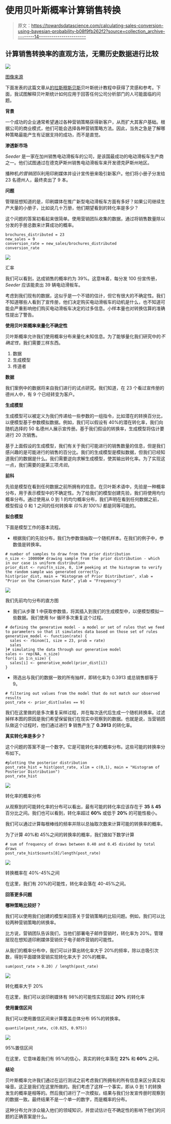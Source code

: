 # 使用贝叶斯概率计算销售转换

> 原文：<https://towardsdatascience.com/calculating-sales-conversion-using-bayesian-probability-b08f9fb262f2?source=collection_archive---------14----------------------->

## 计算销售转换率的直观方法，无需历史数据进行比较

![](img/a82f5b7a3b91e2df92d9ac59ce0fb185.png)

[图像来源](https://media.istockphoto.com/vectors/businessman-is-thinking-vector-id901587568?k=6&m=901587568&s=612x612&w=0&h=GKn9Bt7zjL7Dh0b1LApHIilWy26IUuIHcXUNDcuJjEE=)

下面发表的这篇文章从[的拉斯穆斯贝斯](http://www.sumsar.net/about.html)贝叶斯统计教程中获得了灵感和参考。下面，我试图解释贝叶斯统计如何应用于回答任何公司分析部门的人可能面临的问题。

**背景**

一个成功的企业通常希望通过各种营销策略获得新客户，从而扩大其客户基础。根据公司的商业模式，他们可能会选择各种营销策略方法。因此，当务之急是了解哪种策略最能产生有证据支持的成功，而不是直觉。

**渗透新市场**

*Seeder* 是一家在加州销售电动滑板车的公司，是该国最成功的电动滑板车生产商之一。他们试图通过在德克萨斯州销售电动滑板车来开发德克萨斯州地区。

播种机*的营销团队*利用印刷媒体并设计宣传册来吸引新客户。他们将小册子分发给 23 名德州人，最终卖出了 9 本。

**问题**

管理层想知道的是，印刷媒体在推广新型电动滑板车方面有多好？如果公司继续生产大量的小册子，比如说几十万册，他们期望看到的转化率是多少？

这个问题的答案初看起来很简单。使用营销团队收集的数据，通过将销售数量除以分发的手册总数来计算成功的概率。

```
brochures_distributed = 23
new_sales = 9
conversion_rate = new_sales/brochures_distributed
conversion_rate
```

![](img/0c7c3590dea5d63f18ec54b37ed63457.png)

汇率

我们可以看到，达成销售的概率约为 39%。这意味着，每分发 100 份宣传册， *Seeder* 应该能卖出 39 辆电动滑板车。

考虑到我们现有的数据，这似乎是一个不错的估计，但它有很大的不确定性。我们不知道哪些人看到了宣传册，他们决定购买电动滑板车的动机是什么，也不知道可能会严重影响他们购买电动滑板车决定的过多信息。小样本量也对转换估算的准确性提出了警告。

**使用贝叶斯概率来量化不确定性**

贝叶斯概率允许我们使用概率分布来量化未知信息。为了能够量化我们研究中的*不确定性*，我们需要三样东西。

1.  数据
2.  生成模型
3.  传道者

**数据**

我们案例中的数据将来自我们进行的试点研究。我们知道，在 23 个看过宣传册的德州人中，有 9 个已经转变为客户。

**生成模型**

生成模型可以被定义为我们传递给一些参数的一组指令，比如潜在的转换百分比，以便模型基于参数模拟数据。例如，我们可以假设有 40%的潜在转化率，我们向随机选择的 50 名德州人展示宣传册。基于我们假设的转换率，生成模型将估计要进行 20 次销售。

基于上面假设的生成模型，我们有关于我们可能进行的销售数量的信息，但是我们感兴趣的是可能进行的销售的百分比。我们的生成模型是模拟数据，但我们已经知道我们的数据是什么。我们需要逆向求解生成模型，使其输出转化率。为了实现这一点，我们需要的是第三项*先验*。

**前科**

先验是模型在看到任何数据之前所拥有的信息。在贝叶斯术语中，先验是一种概率分布，用于表示模型中的不确定性。为了给我们的模型创建先验，我们将使用均匀概率分布。通过使用从 0 到 1 的均匀概率分布，我们声明在看到任何数据之前，模型假设 0 和 1 之间的任何转换率 *(0%到 100%)* 都是同等可能的。

**拟合模型**

下面是模型工作的基本流程。

*   根据我们的先验分布，我们为参数值抽取一个随机样本。在我们的例子中，参数值是转换率。

```
# number of samples to draw from the prior distribution
n_size <- 100000# drawing sample from the prior distribution - which in our case is uniform distribution
prior_dist <- runif(n_size, 0, 1)# peeking at the histogram to verify the random sample was generated correctly.
hist(prior_dist, main = "Histogram of Prior Distribution", xlab = "Prior on the Conversion Rate", ylab = "Frequency")
```

![](img/7643f7209729e8a0f8b2a8e62df85260.png)

我们先前均匀分布的直方图

*   我们从步骤 1 中获取参数值，将其插入到我们的生成模型中，以便模型模拟一些数据。我们使用 for 循环多次重复这个过程。

```
# defining the generative model - a model or set of rules that we feed to parameters so that it simulates data based on those set of rules
generative_model <- function(rate) {
  sales <- rbinom(1, size = 23, prob = rate)
  sales
}# simulating the data through our generative model
sales <- rep(NA, n_size)
for(i in 1:n_size) {
  sales[i] <- generative_model(prior_dist[i])
}
```

*   筛选出与我们的数据一致的所有抽样，即转化率为 0.3913 或总销售额等于 9。

```
# filtering out values from the model that do not match our observed results
post_rate <- prior_dist[sales == 9]
```

我们在这里做的是多次重复采样过程，并在每次迭代后生成一个随机转换率。过滤掉样本图的原因是我们希望保留我们在现实中观察到的数据。也就是说，当营销团队做这个过程时，他们通过进行 **9** 销售产生了 **0.3913** 的转化率。

**真实转化率是多少？**

这个问题的答案不是一个数字。它是可能转化率的概率分布。这些可能的转换率分布如下。

```
#plotting the posterior distribution
post_rate_hist = hist(post_rate, xlim = c(0,1), main = "Histogram of Posterior Distribution")
post_rate_hist
```

![](img/a59641aceea010456efce775c27b6f26.png)

转化率的概率分布

从观察到的可能转化率的分布可以看出，最有可能的转化率应该存在于 **35** & **45** 百分比之间。我们也可以看到，转化率超过 **60%** 或低于 **20%** 的可能性极小。

我们可以通过计算每根棒线的频率并除以总抽取次数来计算可能的转换率的概率。

为了计算 40%和 45%之间的转换率的概率，我们做如下数学计算

```
# sum of frequency of draws between 0.40 and 0.45 divided by total draws
post_rate_hist$counts[8]/length(post_rate)
```

![](img/ffef9380d62eccada1fde43e30c99d0b.png)

转换概率在 40%-45%之间

在这里，我们有 20%的可能性，转化率会落在 40-45%之间。

**回答更多问题**

**哪种策略比较好？**

我们可以使用我们创建的模型来回答关于营销策略的比较问题。例如，我们可以比较两种营销策略的转换率。

比方说，营销团队告诉我们，当他们部署电子邮件营销时，转化率为 20%。管理层现在想知道印刷媒体营销优于电子邮件营销的可能性。

从我们的概率分布中，我们可以计算出转化率大于 20%的频率，除以总吸引次数，得到平面媒体营销实现转化率大于 20%的概率。

```
sum(post_rate > 0.20) / length(post_rate)
```

![](img/42829c16e853a3b9cfaa4bfa457c050d.png)

转化概率大于 20%

在这里，我们可以说印刷媒体有 98%的可能性实现超过 **20%** 的转化率

**使用置信区间**

我们可以使用置信区间来计算覆盖总体分布 95%的转换率。

```
quantile(post_rate, c(0.025, 0.975))
```

![](img/5f3a4fccf5b2c4425af280835ee7a040.png)

95%置信区间

在这里，它意味着我们有 95%的信心，真实的转化率落在 **22%** 和 **60%** 之间。

**结论**

贝叶斯概率允许我们通过在运行测试之前考虑我们所拥有的所有信息来区分真实和噪音。这正是我们在这里所做的。我们考虑了这样一个事实，即从 0 到 1 的转换发生的概率是相等的。然后我们进行了一次模拟，结果与我们分发宣传册时观察到的数据一致。最终结果不是一个单一的数字，而是概率的分布。

这种分布允许涉众输入他们的领域知识，并尝试估计在不确定性的影响下他们的问题的正确答案是什么。